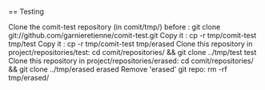 == Testing

Clone the comit-test repository (in comit/tmp/) before : git clone git://github.com/garnieretienne/comit-test.git
Copy it : cp -r tmp/comit-test tmp/test
Copy it : cp -r tmp/comit-test tmp/erased
Clone this repository in project/repositories/test: cd comit/repositories/ && git clone ../tmp/test test
Clone this repository in project/repositories/erased: cd comit/repositories/ && git clone ../tmp/erased erased
Remove 'erased' git repo: rm -rf tmp/erased/